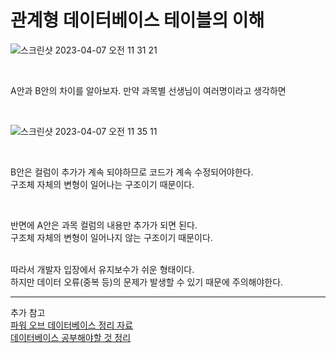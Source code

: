 # 관계형 데이터베이스 테이블의 이해

![스크린샷 2023-04-07 오전 11 31 21](https://user-images.githubusercontent.com/81137234/230528769-87616a42-ad51-46df-8dbb-8294603e320f.png)

<br>

A안과 B안의 차이를 알아보자.
만약 과목별 선생님이 여러명이라고 생각하면

<br>

![스크린샷 2023-04-07 오전 11 35 11](https://user-images.githubusercontent.com/81137234/230529444-932d1000-d805-43e8-83ee-637b8dbdc1b9.png)

<br>

B안은 컬럼이 추가가 계속 되야하므로 코드가 계속 수정되어야한다.  
구조체 자체의 변형이 일어나는 구조이기 때문이다.  

<br>

반면에 A안은 과목 컬럼의 내용만 추가가 되면 된다.  
구조체 자체의 변형이 일어나지 않는 구조이기 때문이다.  
<br>

따라서 개발자 입장에서 유지보수가 쉬운 형태이다.  
하지만 데이터 오류(중복 등)의 문제가 발생할 수 있기 때문에 주의해야한다.

---

추가 참고  
[파워 오브 데이터베이스 정리 자료](https://velog.io/@sontulip/how-to-db-design)  
[데이터베이스 공부해야할 것 정리](https://roka88.dev/123)